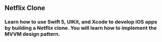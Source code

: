 ## Netflix Clone ##

### Learn how to use Swift 5, UIKit, and Xcode to develop iOS apps by building a Netflix clone. You will learn how to implement the MVVM design pattern. ###
